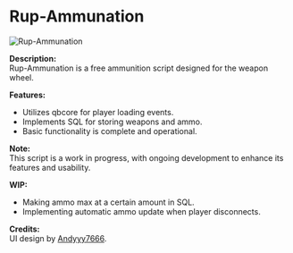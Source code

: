 # Rup-Ammunation

![Rup-Ammunation](https://media.discordapp.net/attachments/1043860724419670026/1216271149839679558/image.png?ex=65ffc7c7&is=65ed52c7&hm=2731785e564b7880cba5916a8574868c89209775a05c701f858337e6113ef30b&=&format=webp&quality=lossless&width=550&height=309)

**Description:**  
Rup-Ammunation is a free ammunition script designed for the weapon wheel.

**Features:**  
- Utilizes qbcore for player loading events.
- Implements SQL for storing weapons and ammo.
- Basic functionality is complete and operational.

**Note:**  
This script is a work in progress, with ongoing development to enhance its features and usability.

**WIP:**
- Making ammo max at a certain amount in SQL.
- Implementing automatic ammo update when player disconnects.

**Credits:**  
UI design by [Andyyy7666](https://github.com/Andyyy7666/AmmuNationStore).
